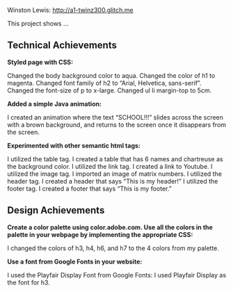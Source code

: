 Winston Lewis: http://a1-twinz300.glitch.me

This project shows ...

## Technical Achievements

**Styled page with CSS:** 

Changed the body background color to aqua. 
Changed the color of h1 to magenta.
Changed font family of h2 to “Arial, Helvetica, sans-serif”.
Changed the font-size of p to x-large.
Changed ul li margin-top to 5cm.


**Added a simple Java animation:**


I created an animation where the text “SCHOOL!!!” slides across the screen with a brown background, and returns to the screen once it disappears from the screen.


**Experimented with other semantic html tags:**


I utilized the table tag. I created a table that has 6 names and chartreuse as the background color.
I utilized the link tag. I created a link to Youtube. 
I utilized the image tag. I imported an image of matrix numbers.
I utilized the header tag. I created a header that says “This is my header!”
I utilized the footer tag. I created a footer that says “This is my footer.”

## Design Achievements

**Create a color palette using color.adobe.com. Use all the colors in the palette in your webpage by implementing the appropriate CSS:**


I changed the colors of h3, h4, h6, and h7 to the 4 colors from my palette.


**Use a font from Google Fonts in your website:**


I used the Playfair Display Font from Google Fonts: I used Playfair Display as the font for h3.

